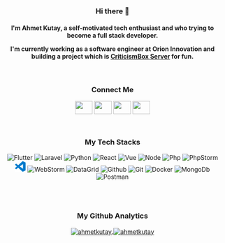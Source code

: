 <h3 align="center"> Hi there 👋</h3>

<h4 align="center">
I'm Ahmet Kutay, a self-motivated tech enthusiast and who trying to become a full stack developer.
</p>

<p align="center">
I'm currently working as a software engineer at Orion Innovation and building a project which is <a href="https://github.com/ahmetkutay/criticismbox-server">CriticismBox Server</a> for fun.
</h4>

<br/>

<h3 align="center">
Connect Me
</h3>

<p align="center">
  <a href="https://twitter.com/KutayKaracair" target="blank"><img align="center" src="https://cdn.jsdelivr.net/npm/simple-icons@3.0.1/icons/twitter.svg" alt="" height="30" width="40" /></a>
  <a href="https://www.linkedin.com/in/ahmetkutay/" target="blank"><img align="center" src="https://cdn.jsdelivr.net/npm/simple-icons@3.0.1/icons/linkedin.svg" alt="" height="30" width="40" /></a>
  <a href="https://www.instagram.com/kutaykaracair/" target="blank"><img align="center" src="https://cdn.jsdelivr.net/npm/simple-icons@3.0.1/icons/instagram.svg" alt="" height="30" width="40" /></a>
  <!-- a href="your link" target="blank"><img align="center" src="https://cdn.jsdelivr.net/npm/simple-icons@3.0.1/icons/youtube.svg" alt="" height="30" width="40" /></a> -->
  <a href="mailto:kutaykaracair@gmail.com" target="blank"><img align="center" src="https://cdn.jsdelivr.net/npm/simple-icons@3.0.1/icons/gmail.svg" alt="" height="30" width="40" /></a>
</p>
  
<br/>

<h3 align="center">
My Tech Stacks
</h3>

<p align="center">
  <img src="https://raw.githubusercontent.com/simple-icons/simple-icons/develop/icons/flutter.svg" alt="Flutter"  width=24 height=24>
  <img src="https://raw.githubusercontent.com/simple-icons/simple-icons/develop/icons/laravel.svg" alt="Laravel"  width=24 height=24> 
  <img src="https://raw.githubusercontent.com/simple-icons/simple-icons/develop/icons/python.svg" alt="Python"  width=24 height=24> 
  <img src="https://raw.githubusercontent.com/simple-icons/simple-icons/develop/icons/react.svg" alt="React"  width=24 height=24>
  <img src="https://raw.githubusercontent.com/simple-icons/simple-icons/develop/icons/vuedotjs.svg" alt="Vue"  width=24 height=24> 
  <img src="https://raw.githubusercontent.com/simple-icons/simple-icons/develop/icons/nodedotjs.svg" alt="Node"  width=24 height=24> 
  <img src="https://raw.githubusercontent.com/simple-icons/simple-icons/develop/icons/php.svg" alt="Php" width=24 height=24> 
  <img src="https://raw.githubusercontent.com/simple-icons/simple-icons/develop/icons/phpstorm.svg" alt="PhpStorm" width=24 height=24> 
  <img src="https://raw.githubusercontent.com/simple-icons/simple-icons/develop/icons/visualstudiocode.svg" alt="VsCode" width=24 height=24> 
  <img src="https://raw.githubusercontent.com/simple-icons/simple-icons/develop/icons/webstorm.svg" alt="WebStorm"  width=24 height=24> 
  <img src="https://raw.githubusercontent.com/simple-icons/simple-icons/develop/icons/datagrip.svg" alt="DataGrid"  width=24 height=24> 
  <img src="https://raw.githubusercontent.com/simple-icons/simple-icons/develop/icons/github.svg" alt="Github" width=24 height=24> 
  <img src="https://raw.githubusercontent.com/simple-icons/simple-icons/develop/icons/git.svg" alt="Git"  width=24 height=24> 
  <img src="https://raw.githubusercontent.com/simple-icons/simple-icons/develop/icons/docker.svg" alt="Docker"  width=24 height=24> 
  <img src="https://raw.githubusercontent.com/simple-icons/simple-icons/develop/icons/mongodb.svg" alt="MongoDb"  width=24 height=24> 
  <img src="https://raw.githubusercontent.com/simple-icons/simple-icons/develop/icons/postman.svg" alt="Postman"  width=24 height=24> 
</p>

</br>
</br>

<h3 align="center">
My Github Analytics
</h3>

<a href="https://github.com/ahmetkutay">
   <div display="flex" flex-direction="row" align="center">    
      <img height="180em" align="center" src="https://github-readme-stats.vercel.app/api?username=ahmetkutay&show_icons=true&locale=en&theme=buefy&include_all_commits=true&count_private=true" alt="ahmetkutay"/>
      <img height="180em" align="center" src="https://github-readme-stats.vercel.app/api/top-langs?username=ahmetkutay&show_icons=true&locale=en&layout=compact&langs_count=8&theme=buefy" alt="ahmetkutay"/>
  </div>
 </a>
   <!--- 
       
   [![GitHub Streak](https://github-readme-streak-stats.herokuapp.com/?user=ahmetkutay)](https://git.io/streak-stats)

![trophy](https://github-profile-trophy.vercel.app/?username=ahmetkutay&theme=flat)

-->

